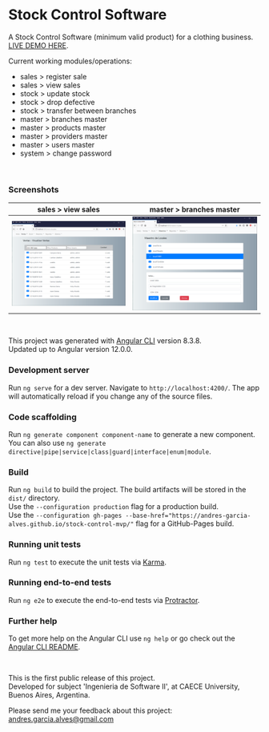 # Stock Control Software

A Stock Control Software (minimum valid product) for a clothing business.  
[LIVE DEMO HERE](https://andres-garcia-alves.github.io/stock-control-mvp/).  

Current working modules/operations:
- sales > register sale
- sales > view sales
- stock > update stock
- stock > drop defective
- stock > transfer between branches
- master > branches master
- master > products master
- master > providers master
- master > users master
- system > change password

&nbsp;

### Screenshots

| sales > view sales                | master > branches master          |
|-----------------------------------|-----------------------------------|
| ![](src/assets/img/screenshot-01.png) | ![](src/assets/img/screenshot-02.png) |

&nbsp;

This project was generated with [Angular CLI](https://github.com/angular/angular-cli) version 8.3.8.  
Updated up to Angular version 12.0.0.  

### Development server

Run `ng serve` for a dev server. Navigate to `http://localhost:4200/`. The app will automatically reload if you change any of the source files.

### Code scaffolding

Run `ng generate component component-name` to generate a new component. You can also use `ng generate directive|pipe|service|class|guard|interface|enum|module`.

### Build

Run `ng build` to build the project. The build artifacts will be stored in the `dist/` directory.  
Use the `--configuration production` flag for a production build.  
Use the `--configuration gh-pages --base-href="https://andres-garcia-alves.github.io/stock-control-mvp/"` flag for a GitHub-Pages build.

### Running unit tests

Run `ng test` to execute the unit tests via [Karma](https://karma-runner.github.io).

### Running end-to-end tests

Run `ng e2e` to execute the end-to-end tests via [Protractor](http://www.protractortest.org/).

### Further help

To get more help on the Angular CLI use `ng help` or go check out the [Angular CLI README](https://github.com/angular/angular-cli/blob/master/README.md).

&nbsp;

This is the first public release of this project.  
Developed for subject 'Ingenieria de Software II', at CAECE University, Buenos Aires, Argentina.  

Please send me your feedback about this project: andres.garcia.alves@gmail.com
